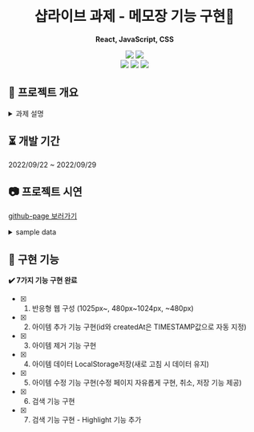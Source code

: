  <div align="center">

# 샵라이브 과제 - 메모장 기능 구현📓

<b> React, JavaScript, CSS </b>

<p>
  <img src="https://img.shields.io/badge/React-^14.20.0-61DAFB?style=flat&logo=React&logoColor=white"/>
  <img src="https://img.shields.io/badge/node-v14.20.0-black?style=flat&logo=node&logoColor=white"/>
  <br/>
  <img src="https://img.shields.io/badge/Javscript-F7DF1E?style=flat&logo=Javascript&logoColor=white"/>
  <img src="https://img.shields.io/badge/CSS-DD3A0A?style=flat&logo=CSS3&logoColor=white"/>
      <img src="https://img.shields.io/badge/HTML5-E34F26?style=flat&logo=HTML5&logoColor=white"/>
</p>

</div>

## 📒 프로젝트 개요

<details><summary>과제 설명</summary>

<h1>샵라이브 과제</h1>
  <p>모든 문제를 완벽하게 풀지 못하셔도 됩니다.
    <br/>최대한 비슷하게 구현하도록 노력하되, 할 수 있는데까지 하시면 됩니다.
    <br/>상황에 따라 다른 해결책을 제안해 주셔도 됩니다.
  </p>
  <h2>문제 1.</h2>
  <p>주어진 데이터를 이용하여, 반응형 웹을 구성하세요</p>
  <p>반응형 break point는 - <br/>1. Desktop (1025px ~) <br/>2. Tablet (480px ~ 1024px)<br/>3. Mobile ( ~ 480px)</p>
  <h3>데스크탑 (1024px ~ ) 사이즈에서는 아래 스크린샷과 같은 형태로 보이면 됩니다.</h3>

![1024px~ ](./public/1_desktop.png)

<h3>Tablet (480px ~ 1024px) 사이즈에서는 아래 스크린샷과 같은 형태로 보이면 됩니다.</h3>

![480px ~ 1024px](./public/2_tablet.png)

<h3>Mobile (~ 480px) 사이즈에서는 아래 스크린샷과 같은 형태로 보이면 됩니다.</h3>

![~480px ](./public/3_mobile.png)

<h2>문제 2.</h2>
  <p>아이템 - '추가' 기능을 구현합니다.</p>
  <p>주어진 인풋에 title, likeCount, imageUrl 을 입력한 후 '추가'버튼을 클릭하면, 아이템이 추가되면 됩니다.<br/>아이템을 새로 생성할 때, "id" 와 "createdAt"은, 추가되는 시점의 TIMESTAMP 값을 자동으로 지정합니다.</p>

<h2>문제 3.</h2>
  <p> 아이템 - '제거' 기능을 구현합니다.</p>
  <p>각 아이템마다 표시되는 '제거'버튼을 클릭하면, 해당 아이템을 제거하시면 됩니다.</p>

<h2>문제 4.</h2>
  <p>데이터를 LocalStorage 에 저장하여, 항상 최신상태를 유지합니다.</p>
  <p>페이지를 새로고침하여도 데이터는 유지되야 합니다.</p>

 <h2>문제 5.</h2>
  <p>아이템 - '수정' 기능을 구현합니다.</p>
  <p>각 아이템마다 표시되는 '수정'버튼을 클릭하면, 해당 아이템을 수정할 수 있는 기능을 구현하세요.</p>
  <p>수정하는 UI/UX 는 자유롭게 구성하시면 됩니다</p>
  <p>아이템을 수정하는 중에 '취소' 와 '저장' 기능을 제공하면 좋겠습니다.</p>

<h2>문제 6.</h2>
  <p>검색기능을 구현하세요.</p>
  <p>주어진 검색 input 에 검색어를 입력하고 '검색' 버튼을 클릭하면, 제목에 해당 키워드를 포함한 아이템만 목록에 표시합니다.</p>
  <p>검색을 취소하고 전체목록을 표시하도록 돌아가는 기능도 구현해 주세요.</p>

<h2>Bonus 문제 7.</h2>
  <p>검색결과를 더 멋지게 표현해 봅시다.</p>
  <p>검색결과 화면에서 '검색어'가 입력된 부분만 스타일을 변경하여 Highlight 되도록 해봅시다.</p>

  <p>ex - '두산' 이라고 검색어를 입력했을 때,</p>
  <p>"동해물과 백<span style="background-color:yellow; color:red; fontWeight:bold;" >두산</span>이 마르고 닳도록..."</p>
</details>

## ⏳ 개발 기간

2022/09/22 ~ 2022/09/29

## 📷 프로젝트 시연

[github-page 보러가기](https://syoungee.github.io/shoplive-frontend-task-1/)

<details><summary>sample data</summary>

```json
  1)
  title:
  시간의 바깥
  서로를 닮아 기울어진 삶
  소원을 담아 차오르는 달 하려다 만
  괄호 속의 말 이제야 음 음 음

  likeCount: 6789

  imageUrl: https://velog.velcdn.com/images/syoungee/post/219b2cf0-fac7-4a42-91ef-6c468202b169/image.JPG

  2)
  title:
  너랑 나
  눈 깜박하면 어른이 될 거에요
  날 알아보겠죠 그댄 기억하겠죠
  그래 기묘했던 아이(아이)
  손 틈새로 비치는 네 모습(아!이!유!) 참 좋다

  likeCount: 29345

  imageUrl: https://velog.velcdn.com/images/syoungee/post/efed142c-9657-4e18-b538-10c21451d6dd/image.JPG

  3)
  title:
  Eight
  우리는 오렌지 태양 아래
  그림자 없이 함께 춤을 춰
  정해진 이별 따위는 없어
  아름다웠던 그 기억에서 만나 Forever young

  likeCount: 1004

  imageUrl: https://velog.velcdn.com/images/syoungee/post/1a42d86e-97c0-4298-b493-93d7bcee8f86/image.JPG

```

</details>

## 🔑 구현 기능

<b>✔️ 7가지 기능 구현 완료</b>

- [x] 1. 반응형 웹 구성 (1025px~, 480px~1024px, ~480px)
- [x] 2. 아이템 추가 기능 구현(id와 createdAt은 TIMESTAMP값으로 자동 지정)
- [x] 3. 아이템 제거 기능 구현
- [x] 4. 아이템 데이터 LocalStorage저장(새로 고침 시 데이터 유지)
- [x] 5. 아이템 수정 기능 구현(수정 페이지 자유롭게 구현, 취소, 저장 기능 제공)
- [x] 6. 검색 기능 구현
- [x] 7. 검색 기능 구현 - Highlight 기능 추가

```

```
